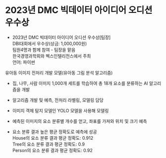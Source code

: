 # 2023년 DMC 빅데이터 아이디어 오디션 우수상  

- 2023년 DMC 빅데이터 아이디어 오디션 우수상[팀장]   
DBI대회에서 우수상(상금: 1,000,000원)  
팀원4명과 함께 참여 - 팀장을 맡음  
한국경영과학회와 벡스인텔리전스에서 주최  
언어: 파이썬

유아동 이미지 전처리 개발 모델(유아동 그림 분석 알고리즘)  
- 집, 나무, 사람 이미지 1,000개 세트를 학습하여 총 18개 요소를 분류하는 AI 알고리즘을 개발  
- 알고리즘 개발 및 예측, 전처리 라벨링, 모델링 담당  
- 이미지 객체 탐지 모델인 YOLO 모델을 사용해 모델링  
- 예측된 이미지의 요소 분류별 개수를 얻고, 좌표를 가져와 위치 및 크기 예측  

- 요소 분류 결과 높은 평균 정확도로 예측에 성공   
House의 요소 분류 결과 평균 정확도: 0.912  
Tree의 요소 분류 결과 평균 정확도: 0.9  
Person의 요소 분류 결과 평균 정확도: 0.92
